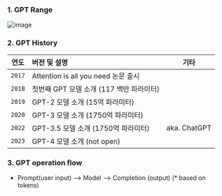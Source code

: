 ### 1. GPT Range
![image](https://github.com/khkwon01/AI-LLM/assets/8789421/8993e667-b7a7-478f-a993-229ffa1a8b60)

### 2. GPT History
| 연도 | 버전 및 설명 | 기타 |
|---|:---|---|
| `2017` | Attention is all you need 논문 출시 |   | 
| `2018` | 첫번째 GPT 모델 소개 (117 백만 파라미터) |   | 
| `2019` | GPT-2 모델 소개   (15억 파라미터)   |   | 
| `2020` | GPT-3 모델 소개   (1750억 파라미터) |   | 
| `2022` | GPT-3.5 모델 소개 (1750억 파라미터) | aka. ChatGPT  | 
| `2023` | GPT-4 모델 소개 (not open) |   | 

### 3. GPT operation flow
- Prompt(user input) --> Model --> Completion (output) (* based on tokens)
  
